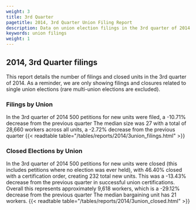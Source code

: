 ```yaml
---
weight: 3
title: 3rd Quarter
pagetitle: 2014, 3rd Quarter Union Filing Report
description: Data on union election filings in the 3rd quarter of 2014
keywords: union filings
weight: 1
---
```


## 2014, 3rd Quarter filings

This report details the number of filings and closed units in the 3rd quarter of 2014. As a reminder, we are only showing filings and closures related to single union elections (rare multi-union elections are excluded).

### Filings by Union
In the 3rd quarter of 2014 500 petitions for new units were filed, a -10.71% decrease from the previous quarter The median size was 27 with a total of 28,660 workers across all units, a -2.72% decrease from the previous quarter
{{< readtable table="/tables/reports/2014/3union_filings.html" >}}

### Closed Elections by Union
In the 3rd quarter of 2014 500 petitions for new units were closed (this includes petitions where no election was ever held), with 46.40% closed with a certification order, creating 232 total new units. This was a -13.43% decrease from the previous quarter in successful union certifications. Overall this represents approximately 9,618 workers, which is a -29.12% decrease from the previous quarter The median bargaining unit has 21 workers.
{{< readtable table="/tables/reports/2014/3union_closed.html" >}}
